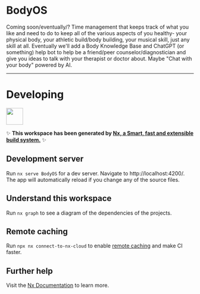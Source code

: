 # BodyOS
Coming soon/eventually/?
Time management that keeps track of what you like and need to do to keep all of the various aspects of you healthy- your physical body, your athletic build/body building, your musical skill, just any skill at all.
Eventually we'll add a Body Knowledge Base and ChatGPT (or something) help bot to help be a friend/peer counselor/diagnostician and give you ideas to talk with your therapist or doctor about. Maybe "Chat with your body" powered by AI.

-----
# Developing

<a alt="Nx logo" href="https://nx.dev" target="_blank" rel="noreferrer"><img src="https://raw.githubusercontent.com/nrwl/nx/master/images/nx-logo.png" width="45"></a>

✨ **This workspace has been generated by [Nx, a Smart, fast and extensible build system.](https://nx.dev)** ✨

## Development server

Run `nx serve BodyOS` for a dev server. Navigate to http://localhost:4200/. The app will automatically reload if you change any of the source files.

## Understand this workspace

Run `nx graph` to see a diagram of the dependencies of the projects.

## Remote caching

Run `npx nx connect-to-nx-cloud` to enable [remote caching](https://nx.app) and make CI faster.

## Further help

Visit the [Nx Documentation](https://nx.dev) to learn more.
